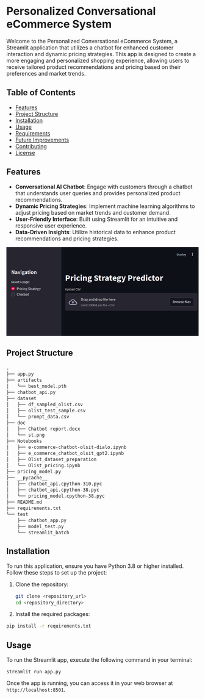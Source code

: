 # Personalized Conversational eCommerce System

Welcome to the Personalized Conversational eCommerce System, a Streamlit application that utilizes a chatbot for enhanced customer interaction and dynamic pricing strategies. This app is designed to create a more engaging and personalized shopping experience, allowing users to receive tailored product recommendations and pricing based on their preferences and market trends.

## Table of Contents

- [Features](#features)
- [Project Structure](#project-structure)
- [Installation](#installation)
- [Usage](#usage)
- [Requirements](#requirements)
- [Future Improvements](#future-improvements)
- [Contributing](#contributing)
- [License](#license)

## Features

- **Conversational AI Chatbot**: Engage with customers through a chatbot that understands user queries and provides personalized product recommendations.
- **Dynamic Pricing Strategies**: Implement machine learning algorithms to adjust pricing based on market trends and customer demand.
- **User-Friendly Interface**: Built using Streamlit for an intuitive and responsive user experience.
- **Data-Driven Insights**: Utilize historical data to enhance product recommendations and pricing strategies.

![Streamlit App Screenshot](doc/st.png)

## Project Structure
```
.
├── app.py
├── artifacts
│   └── best_model.pth
├── chatbot_api.py
├── dataset
│   ├── df_sampled_olist.csv
│   ├── olist_test_sample.csv
│   └── prompt_data.csv
├── doc
│   ├── Chatbot report.docx
│   └── st.png
├── Notebooks
│   ├── e-commerce-chatbot-olsit-dialo.ipynb
│   ├── e_commerce_chatbot_olsit_gpt2.ipynb
│   ├── Olist_dataset_preparation
│   └── Olist_pricing.ipynb
├── pricing_model.py
├── __pycache__
│   ├── chatbot_api.cpython-310.pyc
│   ├── chatbot_api.cpython-38.pyc
│   └── pricing_model.cpython-38.pyc
├── README.md
├── requirements.txt
└── test
    ├── chatbot_app.py
    ├── model_test.py
    └── streamlit_batch
```

## Installation

To run this application, ensure you have Python 3.8 or higher installed. Follow these steps to set up the project:

1. Clone the repository:

   ```bash
   git clone <repository_url>
   cd <repository_directory>

2. Install the required packages:
   
```bash
pip install -r requirements.txt
```
## Usage
To run the Streamlit app, execute the following command in your terminal:
```
streamlit run app.py
```
Once the app is running, you can access it in your web browser at `http://localhost:8501`.



